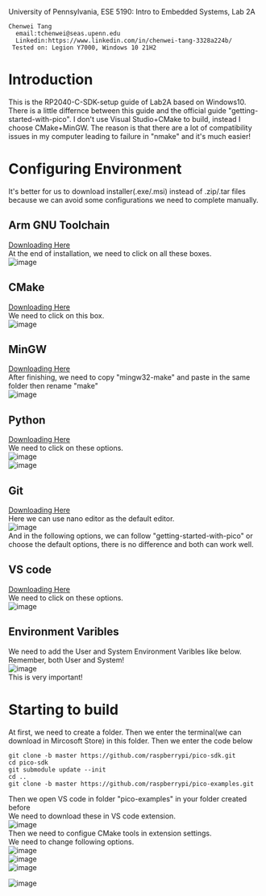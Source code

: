 University of Pennsylvania, ESE 5190: Intro to Embedded Systems, Lab 2A
```
Chenwei Tang
  email:tchenwei@seas.upenn.edu
  Linkedin:https://www.linkedin.com/in/chenwei-tang-3328a224b/
 Tested on: Legion Y7000, Windows 10 21H2
```
# Introduction
This is the RP2040-C-SDK-setup guide of Lab2A based on Windows10. There is a little differnce between this guide and the official guide "getting-started-with-pico". 
I don't use Visual Studio+CMake to build, instead I choose CMake+MinGW. 
The reason is that there are a lot of compatibility issues in my computer leading to failure in "nmake" and it's much easier!

# Configuring Environment
It's better for us to download installer(.exe/.msi) instead of .zip/.tar files because we can avoid some configurations we need to complete manually.
## Arm GNU Toolchain 
[Downloading Here](https://developer.arm.com/downloads/-/arm-gnu-toolchain-downloads)<br>
At the end of installation, we need to click on all these boxes.<br>
![image](https://user-images.githubusercontent.com/113710845/194961079-46ba7ee4-79a4-4741-a499-337aaf0a41b8.png)<br>

## CMake
[Downloading Here](https://cmake.org/download/)<br>
We need to click on this box.<br>
![image](https://user-images.githubusercontent.com/113710845/194962583-a59a4545-2919-4b1e-8a31-2c9cf50686e0.png)

## MinGW
[Downloading Here](https://www.mingw-w64.org/)<br>
After finishing, we need to copy "mingw32-make" and paste in the same folder then rename "make"<br>
![image](https://user-images.githubusercontent.com/113710845/194963491-52d62b0d-e15c-448b-a1ec-2552fed498b3.png)

## Python
[Downloading Here](https://www.python.org/downloads/windows/)<br>
We need to click on these options.<br>
![image](https://user-images.githubusercontent.com/113710845/194964104-de46d7d6-239d-4ebc-8796-d11c24500782.png)<br>
![image](https://user-images.githubusercontent.com/113710845/194964157-2a4dd7a9-c1ae-4da7-ae1c-a8db2c017fb8.png)<br>


## Git
[Downloading Here](https://git-scm.com/download/win)<br>
Here we can use nano editor as the default editor.<br>
![image](https://user-images.githubusercontent.com/113710845/194964438-8425137c-5364-482d-925a-f0052b38ea6e.png)<br>
And in the following options, we can follow "getting-started-with-pico" or choose the default options, there is no difference and both can work well.

## VS code
[Downloading Here](https://code.visualstudio.com/)<br>
We need to click on these options.<br>
![image](https://user-images.githubusercontent.com/113710845/194965130-985a885c-61af-4d2c-bb87-b4a0a74cd38f.png)<br>

## Environment Varibles
We need to add the User and System Environment Varibles like below. Remember, both User and System!<br>
![image](https://user-images.githubusercontent.com/113710845/194966358-d881685c-085d-46e2-8fdd-d0344f98db60.png)<br>
This is very important!

# Starting to build
At first, we need to create a folder. Then we enter the terminal(we can download in Mircosoft Store) in this folder. Then we enter the code below
```
git clone -b master https://github.com/raspberrypi/pico-sdk.git
cd pico-sdk
git submodule update --init
cd ..
git clone -b master https://github.com/raspberrypi/pico-examples.git
```
Then we open VS code in folder "pico-examples" in your folder created before<br>
We need to download these in VS code extension.<br>
![image](https://user-images.githubusercontent.com/113710845/194968004-fcc4f13e-f284-468d-a79b-d9891f900e52.png)<br>
Then we need to configue CMake tools in extension settings.<br>
We need to change following options.<br>
![image](https://user-images.githubusercontent.com/113710845/194968253-26260bd8-3bc4-4e5f-83d0-47f3e9b8d3b6.png)<br>
![image](https://user-images.githubusercontent.com/113710845/194968299-591a8716-bdf2-4762-bf5d-e666168b7ff1.png)<br>
![image](https://user-images.githubusercontent.com/113710845/194968331-18fb1367-30f9-4a73-91a6-6589d413eb2e.png)<br>


![image](https://user-images.githubusercontent.com/113710845/194967561-ed155641-98f0-4b4d-8991-4add0943215d.png)<br>

